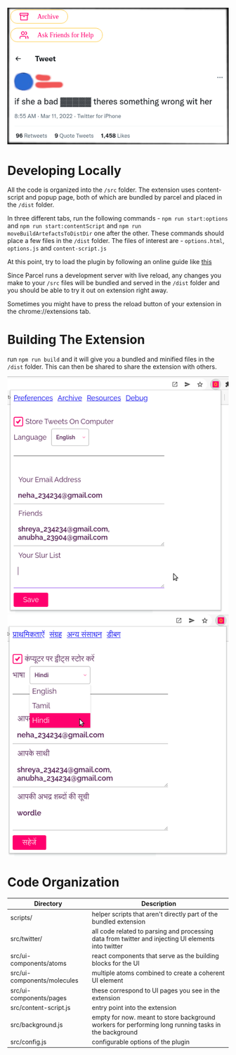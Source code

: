 ![Cover Image](../assets/browser-extension-repo-cover.png)

# Developing Locally
All the code is organized into the `/src` folder. The extension uses content-script and popup page, both of which are bundled by parcel and placed in the `/dist` folder.

In three different tabs, run the following commands -  `npm run start:options` and `npm run start:contentScript` and `npm run moveBuildArtefactsToDistDir` one after the other.
These commands should place a few files in the `/dist` folder. The files of interest are -  `options.html`, `options.js` and `content-script.js`


At this point, try to load the plugin by following an online guide like [this](https://webkul.com/blog/how-to-install-the-unpacked-extension-in-chrome/)

Since Parcel runs a development server with live reload, any changes you make to your `/src` files will be bundled and served in the `/dist` folder and you should be able to try it out on extension right away.

Sometimes you might have to press the reload button of your extension in the chrome://extensions tab.

# Building The Extension
run `npm run build` and it will give you a bundled and minified files in the `/dist` folder. This can then be shared to share the extension with others.

![Preferences Page in English](../assets/ogbv-preferences-en.png)
![Preferences Page in Hindi](../assets/ogbv-preferences-hi.png)



# Code Organization
| Directory | Description | 
| --- | --- |
| scripts/ | helper scripts that aren't directly part of the bundled extension |
| src/twitter/ | all code related to parsing and processing data from twitter and injecting UI elements into twitter |
| src/ui-components/atoms | react components that serve as the building blocks for the UI |
| src/ui-components/molecules | multiple atoms combined to create a coherent UI element |
| src/ui-components/pages | these correspond to UI pages you see in the extension |
| src/content-script.js | entry point into the extension |
| src/background.js | empty for now. meant to store background workers for performing long running tasks in the background |
| src/config.js | configurable options of the plugin |